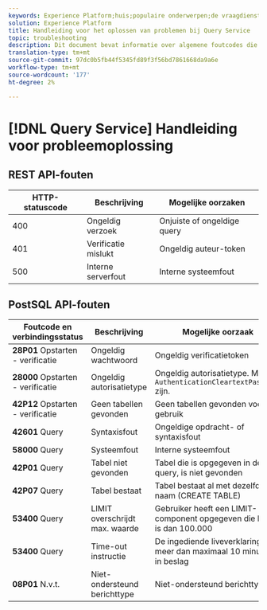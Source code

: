 ```yaml
---
keywords: Experience Platform;huis;populaire onderwerpen;de vraagdienst;de dienst van de Vraag;het oplossen van problemengids;faq;het oplossen van problemen;
solution: Experience Platform
title: Handleiding voor het oplossen van problemen bij Query Service
topic: troubleshooting
description: Dit document bevat informatie over algemene foutcodes die u tegenkomt en de mogelijke oorzaken.
translation-type: tm+mt
source-git-commit: 97dc0b5fb44f5345fd89f3f56bd7861668da9a6e
workflow-type: tm+mt
source-wordcount: '177'
ht-degree: 2%

---
```



# [!DNL Query Service] Handleiding voor probleemoplossing

## REST API-fouten

| HTTP-statuscode | Beschrijving | Mogelijke oorzaken |
| ---------------- | ----------- | --------------- |
| 400 | Ongeldig verzoek | Onjuiste of ongeldige query |
| 401 | Verificatie mislukt | Ongeldig auteur-token |
| 500 | Interne serverfout | Interne systeemfout |

## PostSQL API-fouten

| Foutcode en verbindingsstatus | Beschrijving | Mogelijke oorzaak |
| ------------------------------- | ----------- | -------------- |
| **28P01** Opstarten - verificatie | Ongeldig wachtwoord | Ongeldig verificatietoken |
| **28000** Opstarten - verificatie | Ongeldig autorisatietype | Ongeldig autorisatietype. Moet `AuthenticationCleartextPassword` zijn. |
| **42P12** Opstarten - verificatie | Geen tabellen gevonden | Geen tabellen gevonden voor gebruik |
| **42601** Query | Syntaxisfout | Ongeldige opdracht- of syntaxisfout |
| **58000** Query | Systeemfout | Interne systeemfout |
| **42P01** Query | Tabel niet gevonden | Tabel die is opgegeven in de query, is niet gevonden |
| **42P07** Query | Tabel bestaat | Tabel bestaat al met dezelfde naam (CREATE TABLE) |
| **53400** Query | LIMIT overschrijdt max. waarde | Gebruiker heeft een LIMIT-component opgegeven die hoger is dan 100.000 |
| **53400** Query | Time-out instructie | De ingediende liveverklaring nam meer dan maximaal 10 minuten in beslag |
| **08P01** N.v.t. | Niet-ondersteund berichttype | Niet-ondersteund berichttype |
